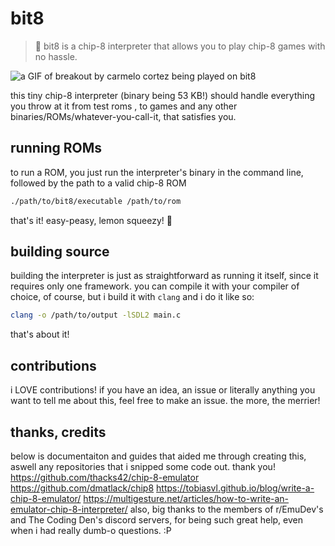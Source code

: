 # bit8
> 👾 bit8 is a chip-8 interpreter that allows you to play chip-8 games with no hassle.

![a GIF of breakout by carmelo cortez being played on bit8](https://i.imgur.com/UDyfB1u.gif)

this tiny chip-8 interpreter (binary being 53 KB!) should handle everything you throw at it from test roms , to games and any other binaries/ROMs/whatever-you-call-it, that satisfies you.

## running ROMs
to run a ROM, you just run the interpreter's binary in the command line, followed by the path to a valid chip-8 ROM

```bash
./path/to/bit8/executable /path/to/rom
```
that's it! easy-peasy, lemon squeezy! 🍋

## building source
building the interpreter is just as straightforward as running it itself, since it requires only one framework. you can compile it with your compiler of choice, of course, but i build it with `clang` and i do it like so:
```bash
clang -o /path/to/output -lSDL2 main.c
```
that's about it!

## contributions
i LOVE contributions! if you have an idea, an issue or literally anything you want to tell me about this, feel free to make an issue. the more, the merrier!

## thanks, credits
below is documentaiton and guides that aided me through creating this, aswell any repositories that i snipped some code out. thank you!
https://github.com/thacks42/chip-8-emulator
https://github.com/dmatlack/chip8
https://tobiasvl.github.io/blog/write-a-chip-8-emulator/
https://multigesture.net/articles/how-to-write-an-emulator-chip-8-interpreter/
also, big thanks to the members of r/EmuDev's and The Coding Den's discord servers, for being such great help, even when i had really dumb-o questions. :P
